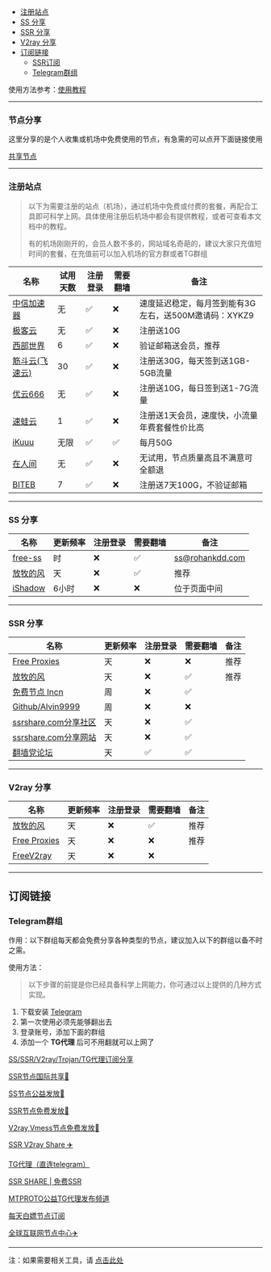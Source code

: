 - [注册站点](#注册站点)
- [SS 分享](#ss-分享)
- [SSR 分享](#ssr-分享)
- [V2ray 分享](#v2ray-分享)
- [订阅链接](#订阅链接)
	- [SSR订阅](#ssr订阅)
	- [Telegram群组](#telegram群组)


使用方法参考：[使用教程](README.md#使用教程)

---

### 节点分享

这里分享的是个人收集或机场中免费使用的节点，有急需的可以点开下面链接使用

[共享节点](http://mtw.so/6paLum)

---

### 注册站点

> 以下为需要注册的站点（机场），通过机场中免费或付费的套餐，再配合工具即可科学上网。具体使用注册后机场中都会有提供教程，或者可查看本文档中的教程。
> 
> 有的机场刚刚开的，会员人数不多的，网站域名奇葩的，建议大家只充值短时间的套餐，在充值前可以加入机场的官方群或者TG群组

| 名称                                                         | 试用天数 | 注册登录 | 需要翻墙 | 备注         |
| ------------------------------------------------------------ | -------- | -------- | -------- | ------------ |
| [中信加速器](https://api.233fly.com:39786/main_page?aff=XYKZ9&c=1)     | 无       | ✅        | ❌       | 速度延迟稳定，每月签到能有3G左右，送500M邀请码：XYKZ9         |
| [极客云](https://jike138.com/auth/register?code=kP24)         | 无       | ✅        | ❌        | 注册送10G |
| [西部世界](https://xbsj9895.xyz/i/iv201207/exxp8Un)         | 6       | ✅        | ❌        | 验证邮箱送会员，推荐        |
| [筋斗云(飞速云)](https://feisucloud.com/auth/register?code=CYgU)     | 30       | ✅        | ❌       | 注册送30G，每天签到送1GB-5GB流量         |
| [优云666](https://youyun555.net/auth/register?code=8G2d)     | 无       | ✅        | ❌       | 注册送10G，每日签到送1-7G流量         |
| [速蛙云](https://i.ok7.icu/2jj)     | 1       | ✅        | ❌       | 注册送1天会员，速度快，小流量年费套餐性价比高         |
| [iKuuu](https://ikuuu.org/auth/register)     | 无限       | ✅        | ✅       | 每月50G         |
| [在人间](https://www.lovefromgelifen.xyz/#/register?code=8PJFt15j)     | 无       | ✅        | ❌       | 无试用，节点质量高且不满意可全额退         |
| [BITEB](https://biteb.me/auth/register?code=PJsT)     | 7       | ✅        | ❌       | 注册送7天100G，不验证邮箱         |


---

### SS 分享

| 名称                                                         | 更新频率 | 注册登录 | 需要翻墙 | 备注         |
| ------------------------------------------------------------ | -------- | -------- | -------- | ------------ |
| [free-ss](https://free-ss.site/)                           | 时       | ❌        | ✅        | ss@rohankdd.com |
| [放牧的风](https://www.youneed.win/free-ss)         | 天       | ❌        | ✅        | 推荐         |
| [iShadow](https://get.ishadowx.biz/)                           | 6小时    | ❌        | ❌        | 位于页面中间 |

---

### SSR 分享

| 名称                                                         | 更新频率 | 注册登录 | 需要翻墙 | 备注         |
| ------------------------------------------------------------ | -------- | -------- | -------- | ------------ |
| [Free Proxies](https://proxypoolsstest.herokuapp.com/)               | 天       | ❌        | ❌        | 推荐                |
| [放牧的风](https://www.youneed.win/free-ssr)         | 天       | ❌        | ✅        | 推荐         |
| [免费节点 Incn](https://lncn.org/)                           | 周       | ❌        | ✅        |            |
| [Github/Alvin9999](https://github.com/Alvin9999/new-pac/wiki/ss%E5%85%8D%E8%B4%B9%E8%B4%A6%E5%8F%B7) | 周       | ❌        | ❌        |              |
| [ssrshare.com分享社区](https://www.ssrshare.com/forums/ssr-socks-v2ray.2/) | 天       | ❌        | ✅       |              |
| [ssrshare.com分享网站](https://ssrtool.us/tool/free_ssr) | 天       | ❌        | ✅        |              |
| [翻墙党论坛](https://fanqiangdang.com/)                      | 天       | ✅        | ✅        |              |


---


### V2ray 分享

| 名称                                                         | 更新频率 | 注册登录 | 需要翻墙 | 备注         |
| ------------------------------------------------------------ | -------- | -------- | -------- | ------------ |
| [放牧的风](https://www.youneed.win/free-v2ray)               | 天       | ❌        | ✅        | 推荐                |
| [Free Proxies](https://proxypoolsstest.herokuapp.com/)               | 天       | ❌        | ❌        | 推荐                |
| [FreeV2ray](https://view.freev2ray.org/)               | 天       | ❌        | ❌        |                 |


---

## 订阅链接

### Telegram群组

作用：以下群组每天都会免费分享各种类型的节点，建议加入以下的群组以备不时之需。

使用方法：

> 以下步骤的前提是你已经具备科学上网能力，你可通过以上提供的几种方式实现。

1. 下载安装 [Telegram](https://telegram.org/)
2. 第一次使用必须先能够翻出去
3. 登录账号，添加下面的群组
4. 添加一个 **TG代理** 后可不用翻就可以上网了

[SS/SSR/V2ray/Trojan/TG代理订阅分享](https://t.me/SSRSUB)

[SSR节点国际共享🚀](https://t.me/ShadowsocksRssr)

[SS节点公益发放🚀](https://t.me/ssList)

[SSR节点免费发放🚀](https://t.me/ssrList)

[V2ray,Vmess节点免费发放🚀](https://t.me/V2List)

[SSR V2ray Share ✈️](https://t.me/freeshadowsock)

[TG代理（直连telegram）](https://t.me/socks5list)

[SSR SHARE | 免费SSR](https://t.me/ssrshares)

[MTPROTO公益TG代理发布频道](https://t.me/onessr)

[每天白嫖节点订阅](https://t.me/baipiaojiedian)

[全球互联网节点中心✈️](https://t.me/ShareCentre)


---

注：如果需要相关工具，请 [点击此处](https://github.com/selierlin/Share-SSR-V2ray/blob/master/tools.md)

